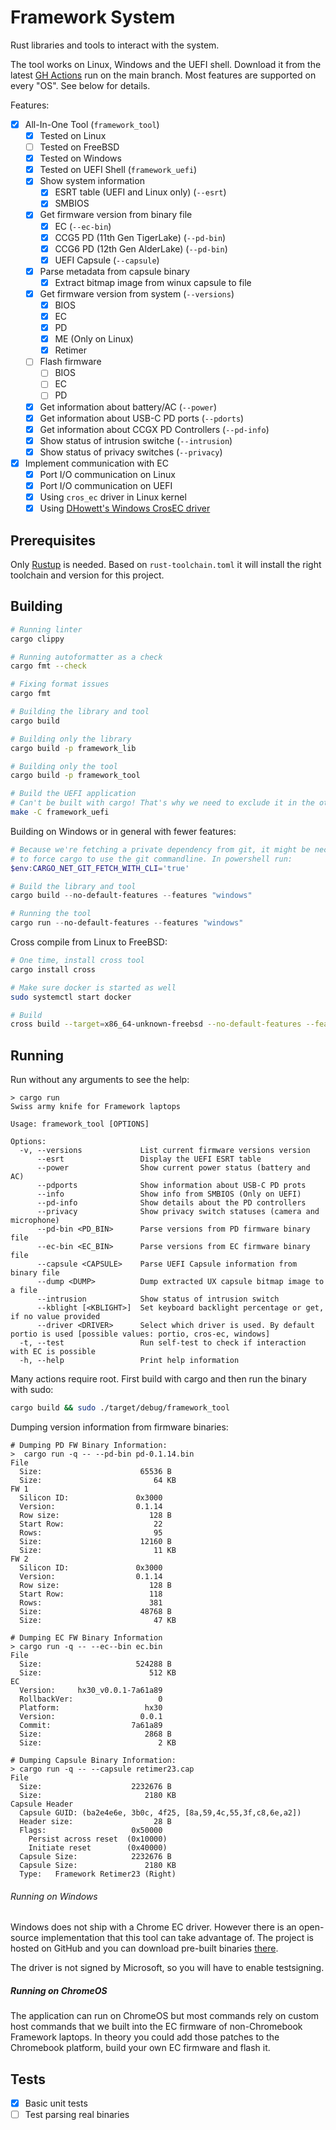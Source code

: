 # Framework System

Rust libraries and tools to interact with the system.

The tool works on Linux, Windows and the UEFI shell.
Download it from the latest [GH Actions](https://github.com/FrameworkComputer/framework-system/actions?query=branch%3Amain) run on the main branch.
Most features are supported on every "OS". See below for details.

Features:

- [x] All-In-One Tool (`framework_tool`)
  - [x] Tested on Linux
  - [ ] Tested on FreeBSD
  - [x] Tested on Windows
  - [x] Tested on UEFI Shell (`framework_uefi`)
  - [x] Show system information
    - [x] ESRT table (UEFI and Linux only) (`--esrt`)
    - [x] SMBIOS
  - [x] Get firmware version from binary file
    - [x] EC (`--ec-bin`)
    - [x] CCG5 PD (11th Gen TigerLake) (`--pd-bin`)
    - [x] CCG6 PD (12th Gen AlderLake) (`--pd-bin`)
    - [x] UEFI Capsule (`--capsule`)
  - [x] Parse metadata from capsule binary
    - [x] Extract bitmap image from winux capsule to file
  - [x] Get firmware version from system (`--versions`)
    - [x] BIOS
    - [x] EC
    - [x] PD
    - [x] ME (Only on Linux)
    - [x] Retimer
  - [ ] Flash firmware
    - [ ] BIOS
    - [ ] EC
    - [ ] PD
  - [x] Get information about battery/AC (`--power`)
  - [x] Get information about USB-C PD ports (`--pdorts`)
  - [x] Get information about CCGX PD Controllers (`--pd-info`)
  - [x] Show status of intrusion switche (`--intrusion`)
  - [x] Show status of privacy switches (`--privacy`)
- [x] Implement communication with EC
  - [x] Port I/O communication on Linux
  - [x] Port I/O communication on UEFI
  - [x] Using `cros_ec` driver in Linux kernel
  - [x] Using [DHowett's Windows CrosEC driver](https://github.com/DHowett/FrameworkWindowsUtils)

## Prerequisites

Only [Rustup](https://rustup.rs/) is needed. Based on `rust-toolchain.toml` it
will install the right toolchain and version for this project.

## Building

```sh
# Running linter
cargo clippy

# Running autoformatter as a check
cargo fmt --check

# Fixing format issues
cargo fmt

# Building the library and tool
cargo build

# Building only the library
cargo build -p framework_lib

# Building only the tool
cargo build -p framework_tool

# Build the UEFI application
# Can't be built with cargo! That's why we need to exclude it in the other commands.
make -C framework_uefi
```

Building on Windows or in general with fewer features:

```ps1
# Because we're fetching a private dependency from git, it might be necessary
# to force cargo to use the git commandline. In powershell run:
$env:CARGO_NET_GIT_FETCH_WITH_CLI='true'

# Build the library and tool
cargo build --no-default-features --features "windows"

# Running the tool
cargo run --no-default-features --features "windows"
```

Cross compile from Linux to FreeBSD:

```sh
# One time, install cross tool
cargo install cross

# Make sure docker is started as well
sudo systemctl start docker

# Build
cross build --target=x86_64-unknown-freebsd --no-default-features --features unix
```

## Running

Run without any arguments to see the help:

```
> cargo run
Swiss army knife for Framework laptops

Usage: framework_tool [OPTIONS]

Options:
  -v, --versions             List current firmware versions version
      --esrt                 Display the UEFI ESRT table
      --power                Show current power status (battery and AC)
      --pdports              Show information about USB-C PD prots
      --info                 Show info from SMBIOS (Only on UEFI)
      --pd-info              Show details about the PD controllers
      --privacy              Show privacy switch statuses (camera and microphone)
      --pd-bin <PD_BIN>      Parse versions from PD firmware binary file
      --ec-bin <EC_BIN>      Parse versions from EC firmware binary file
      --capsule <CAPSULE>    Parse UEFI Capsule information from binary file
      --dump <DUMP>          Dump extracted UX capsule bitmap image to a file
      --intrusion            Show status of intrusion switch
      --kblight [<KBLIGHT>]  Set keyboard backlight percentage or get, if no value provided
      --driver <DRIVER>      Select which driver is used. By default portio is used [possible values: portio, cros-ec, windows]
  -t, --test                 Run self-test to check if interaction with EC is possible
  -h, --help                 Print help information
```

Many actions require root. First build with cargo and then run the binary with sudo:

```sh
cargo build && sudo ./target/debug/framework_tool
```

Dumping version information from firmware binaries:

```
# Dumping PD FW Binary Information:
>  cargo run -q -- --pd-bin pd-0.1.14.bin
File
  Size:                      65536 B
  Size:                         64 KB
FW 1
  Silicon ID:               0x3000
  Version:                  0.1.14
  Row size:                    128 B
  Start Row:                    22
  Rows:                         95
  Size:                      12160 B
  Size:                         11 KB
FW 2
  Silicon ID:               0x3000
  Version:                  0.1.14
  Row size:                    128 B
  Start Row:                   118
  Rows:                        381
  Size:                      48768 B
  Size:                         47 KB

# Dumping EC FW Binary Information
> cargo run -q -- --ec--bin ec.bin
File
  Size:                     524288 B
  Size:                        512 KB
EC
  Version:     hx30_v0.0.1-7a61a89
  RollbackVer:                   0
  Platform:                   hx30
  Version:                   0.0.1
  Commit:                  7a61a89
  Size:                       2868 B
  Size:                          2 KB

# Dumping Capsule Binary Information:
> cargo run -q -- --capsule retimer23.cap
File
  Size:                    2232676 B
  Size:                       2180 KB
Capsule Header
  Capsule GUID: (ba2e4e6e, 3b0c, 4f25, [8a,59,4c,55,3f,c8,6e,a2])
  Header size:                  28 B
  Flags:                   0x50000
    Persist across reset  (0x10000)
    Initiate reset        (0x40000)
  Capsule Size:            2232676 B
  Capsule Size:               2180 KB
  Type:   Framework Retimer23 (Right)
```

###### Running on Windows
Windows does not ship with a Chrome EC driver. However there is an open-source implementation that this tool can take advantage of.
The project is hosted on GitHub and you can download pre-built binaries
[there](https://github.com/DHowett/FrameworkWindowsUtils/releases).

The driver is not signed by Microsoft, so you will have to enable testsigning.

##### Running on ChromeOS

The application can run on ChromeOS but most commands rely on custom host
commands that we built into the EC firmware of non-Chromebook Framework laptops.
In theory you could add those patches to the Chromebook platform, build your
own EC firmware and flash it.

## Tests

- [x] Basic unit tests
- [ ] Test parsing real binaries
